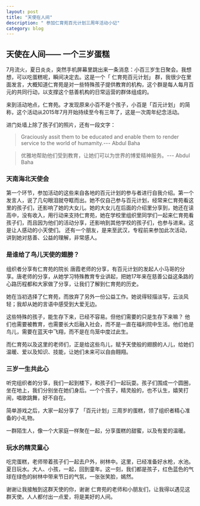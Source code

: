 ```yaml
---
layout: post
title: "天使在人间"
description: " 参加仁育苑百元计划三周年活动小记"
category: blog
---
```



## 天使在人间—— 一个三岁蛋糕


7月流火，夏日炎炎，突然手机屏幕里跳出来一条消息：小百三岁生日聚会。我想想，可以吃蛋糕呢，瞬间决定去。这是一个「 仁育苑百元计划」 群，我很少在里面发言，大概知道仁育苑是对一些特殊孩子提供教育的机构，这个群是每人每月百元的共同行动，以支撑这个慈善机构的日常运营的群体组成的。

来到活动地点，仁育苑。才发现原来小百不是个孩子，小百是「百元计划」 的简称，这个活动从2015年7月开始持续至今有三年了，这是一次周年纪念活动。

进门处墙上除了孩子们的照片，还有一段文字：

> Graciously assit them to be educated and enable them to render service to the world of humamity.--- Abdul Baha

> 优雅地帮助他们受到教育，让她们可以为世界的博爱精神服务。--- Abdul Baha

### 天南海北天使会

第一个环节，参加活动的这些来自各地的百元计划的参与者进行自我介绍。第一个发言人，说了几句眼泪就夺眶而出。她不仅自己参与百元计划，经常来仁育苑看这里的孩子们，还影响了她的大女儿。她的大女儿在后面的介绍里分享到，她还在读高中，没有收入，用行动来支持仁育苑，她在学校里组织里同学们一起来仁育苑看孩子们，而且因为他们的活动分享，还影响到其他学校的孩子们，也参与进来。这是让人感动的小天使们。
还有一个朋友，是来至武汉，专程前来参加此次活动，讲到她对慈善、公益的理解，非常感人。

### 是谁给了鸟儿天使的翅膀？

组织者分享有仁育苑的院长 唐霞老师的分享，有百元计划的发起人小马哥的分享。唐老师的分享，从她学习特殊教育专业讲起，把她17年来在慈善公益这条路的心路历程都和大家做了分享，让我们了解到仁育苑的历史。

她在当初选择了仁育苑，而放弃了另外一份公益工作。她说得轻描淡写，云淡风轻；我却从她的言语中感受到大爱无边。

这些特殊的孩子，能生存下来，已经不容易。但他们需要的只是生存下来嘛？ 他们也需要被教育，也需要长大后融入社会，而不是一直在福利院中生活。他们也是鸟儿，需要在蓝天中飞翔，而不是在鸟笼中度过此生。

而仁育苑以及这里的老师们，正是给这些鸟儿，赋予天使般的翅膀的人儿，给她们温暖、爱以及知识、技能，让她们未来可以自由翱翔。

### 三岁一生共此心

听完组织者的分享，我们一起到楼下，和孩子们一起玩耍。孩子们围成一个圆圈，坐在地上，我们分别坐在她们身后。一个个孩子，精灵般的，也不认生，嬉笑打闹，唱歌跳舞，好不自在。

简单游戏之后，大家一起分享了 「百元计划」三周岁的蛋糕，领了组织者精心准备的小礼物。

一群陌生人，像一个大家庭一样聚在一起，分享蛋糕的甜蜜，以及有爱的温暖。

### 玩水的精灵童心

吃完蛋糕，老师带着孩子们一起去户外，树林中。这里，已经准备好水枪，水池。夏日玩水。大人、小孩，一起，回到童年。这一刻，我们都是孩子，红色蓝色的气球在绿色的树林中带来节日的气氛，一张张笑脸，嫣然。




谢谢让我接触到这群天使的你，谢谢 仁育苑的老师和小朋友们，让我得以遇见这群天使。人人都付出一点爱，将是美好的人间。





